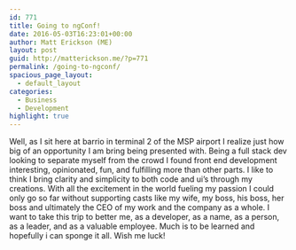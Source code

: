```yaml
---
id: 771
title: Going to ngConf!
date: 2016-05-03T16:23:01+00:00
author: Matt Erickson (ME)
layout: post
guid: http://matterickson.me/?p=771
permalink: /going-to-ngconf/
spacious_page_layout:
  - default_layout
categories:
  - Business
  - Development
highlight: true
---
```

Well, as I sit here at barrio in terminal 2 of the MSP airport I realize just how big of an opportunity I am bring being presented with. Being a full stack dev looking to separate myself from the crowd I found front end development interesting, opinionated, fun, and fulfilling more than other parts. I like to think I bring clarity and simplicity to both code and ui&#8217;s through my creations. With all the excitement in the world fueling my passion I could only go so far without supporting casts like my wife, my boss, his boss, her boss and ultimately the CEO of my work and the company as a whole. I want to take this trip to better me, as a developer, as a name, as a person, as a leader, and as a valuable employee. Much is to be learned and hopefully i can sponge it all. Wish me luck!